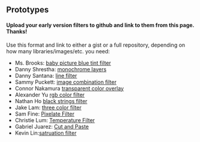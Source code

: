## Prototypes
#### Upload your early version filters to github and link to them from this page. Thanks!

Use this format and link to either a gist or a full repository, depending on how many libraries/images/etc. you need:

* Ms. Brooks: [baby picture blue tint filter](https://github.com/lizzybrooks/pixelsProject)
* Danny Shrestha: [monochrome layers](https://gist.github.com/noidea5/0f847e59e869104259aa599991463d56)
* Danny Santana: [line filter](https://github.com/zootsuitproductions/Line-Image-Filter)
* Sammy Puckett: [image combination filter](https://gist.github.com/sammypuckett/e7780bf3cdbd4d5737fa7081919364b0)
* Connor Nakamura [transparent color overlay](https://gist.github.com/connornakamura/07c79f79a78046d1fba9fae9983e4e0e)
* Alexander Yu [rgb color filter](https://gist.github.com/0AYU0/d66cd148075fe8ef30ea6883e97d319b)
* Nathan Ho [black strings filter](https://github.com/thetrustedwizard/LineArtFilter)
* Jake Lam: [three color filter](https://gist.github.com/jakelamjakelam/c1ae83aaf6d6e35f0ace0b8419636821)
* Sam Fine: [Pixelate Filter](https://gist.github.com/SamTheManSam/c8c33e9be04eccb79923497cc2c33c8e)
* Christie Lum: [Temperature Filter](https://github.com/Chr1sL/PixelProjectDraft/blob/master/sketch2.js)
* Gabriel Juarez: [Cut and Paste](https://gist.github.com/guyjayy/3d297a2d9bfdbdfa878c69bc70df1636)
* Kevin Lin:[satruation filter](https://github.com/kelin6868/heycoolpicture/tree/prototype)
